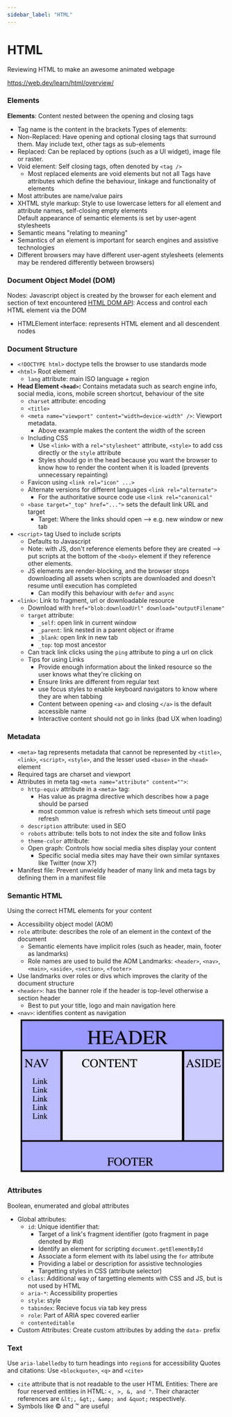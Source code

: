 ```yaml
---
sidebar_label: "HTML"
---
```


# HTML

Reviewing HTML to make an awesome animated webpage

https://web.dev/learn/html/overview/

### Elements

**Elements**: Content nested between the opening and closing tags
 - Tag name is the content in the brackets
Types of elements:
- Non-Replaced: Have opening and optional closing tags that surround them. May include text, other tags as sub-elements
- Replaced: Can be replaced by options (such as a UI widget), image file or raster.
- Void element: Self closing tags, often denoted by `<tag />`
  - Most replaced elements are void elements but not all
Tags have attributes which define the behaviour, linkage and functionality of elements
- Most attributes are name/value pairs
- XHTML style markup: Style to use lowercase letters for all element and attribute names, self-closing empty elements  
Default appearance of semantic elements is set by user-agent stylesheets
- Semantic means "relating to meaning"
- Semantics of an element is important for search engines and assistive technologies
- Different browsers may have different user-agent stylesheets (elements may be rendered differently between browsers)

### Document Object Model (DOM)

Nodes: Javascript object is created by the browser for each element and section of text encountered
[HTML DOM API](https://developer.mozilla.org/en-US/docs/Web/API/HTML_DOM_API): Access and control each HTML element via the DOM 
- HTMLElement interface: represents HTML element and all descendent nodes

### Document Structure

- `<!DOCTYPE html>` doctype tells the browser to use standards mode
- `<html>` Root element
  - `lang` attribute: main ISO language + region
- **Head Element `<head>`:** Contains metadata such as search engine info, social media, icons, mobile screen shortcut, behaviour of the site
  - `charset` attribute: encoding
  - `<title>`
  - `<meta name="viewport" content="width=device-width" />`: Viewport metadata.
    - Above example makes the content the width of the screen
  - Including CSS
    - Use `<link>` with a `rel="stylesheet"` attribute, `<style>` to add css directly or the `style` attribute
    - Styles should go in the head because you want the browser to know how to render the content when it is loaded (prevents unnecessary repainting)
  - Favicon using `<link rel="icon" ...>`
  - Alternate versions for different languages `<link rel="alternate">`
    - For the authoritative source code use `<link rel="canonical"`
  - `<base target="_top" href="...">` sets the default link URL and target
    - Target: Where the links should open --> e.g. new window or new tab
- `<script>` tag Used to include scripts
  - Defaults to Javascript
  - Note: with JS, don't reference elements before they are created --> put scripts at the bottom of the `<body>` element if they reference other elements.
  - JS elements are render-blocking, and the browser stops downloading all assets when scripts are downloaded and doesn't resume until execution has completed
    - Can modify this behaviour with `defer` and `async`
- `<link>`: Link to fragment, url or downloadable resource
  - Download with `href="blob:downloadUrl" download="outputFilename"`
  - `target` attribute: 
    - `_self`: open link in current window
    - `_parent`: link nested in a parent object or iframe
    - `_blank`: open link in new tab
    - `_top`: top most ancestor
  - Can track link clicks using the `ping` attribute to ping a url on click
  - Tips for using Links
    - Provide enough information about the linked resource so the user knows what they're clicking on
    - Ensure links are different from regular text
    - use focus styles to enable keyboard navigators to know where they are when tabbing
    - Content between opening `<a>` and closing `</a>` is the default accessible name
    - Interactive content should not go in links (bad UX when loading)

### Metadata

- `<meta>` tag represents metadata that cannot be represented by  `<title>`, `<link>`, `<script>`, `<style>`, and the lesser used `<base>` in the `<head>` element
- Required tags are charset and viewport
- Attributes in meta tag `<meta name="attribute" content="">`:
  - `http-equiv` attribute in a `<meta>` tag: 
    - Has value as pragma directive which describes how a page should be parsed
    - most common value is refresh which sets timeout until page refresh
  - `description` attribute: used in SEO
  - `robots` attribute: tells bots to not index the site and follow links
  - `theme-color` attribute: 
  - Open graph: Controls how social media sites display your content
    - Specific social media sites may have their own similar syntaxes like Twitter (now X?)
- Manifest file: Prevent unwieldy header of many link and meta tags by defining them in a manifest file

### Semantic HTML

Using the correct HTML elements for your content
- Accessibility object model (AOM)
- `role` attribute: describes the role of an element in the context of the document
  - Semantic elements have implicit roles (such as header, main, footer as landmarks)
  - Role names are used to build the AOM
Landmarks: `<header>`, `<nav>`, `<main>`, `<aside>`, `<section>`, `<footer>`
- Use landmarks over roles or divs which improves the clarity of the document structure 
- `<header>`: has the banner role if the header is top-level otherwise a section header
  - Best to put your title, logo and main navigation here
- `<nav>`: identifies content as navigation
![Document Structure](./img/document-structure.png)

### Attributes

Boolean, enumerated and global attributes
- Global attributes:
  - `id`: Unique identifier that:
    - Target of a link's fragment identifier (goto fragment in page denoted by #id)
    - Identify an element for scripting `document.getElementById`
    - Associate a form element with its label using the `for` attribute
    - Providing a label or description for assistive technologies
    - Targetting styles in CSS (attribute selector)
  - `class`: Additional way of targetting elements with CSS and JS, but is not used by HTML
  - `aria-*`: Accessibility properties
  - `style`: style
  - `tabindex`: Recieve focus via tab key press
  - `role`: Part of ARIA spec covered earlier
  - `contenteditable`
- Custom Attributes: Create custom attributes by adding the `data-` prefix

### Text

Use `aria-labelledby` to turn headings into `region`s for accessibility
Quotes and citations: Use `<blockquote>`, `<q>` and `<cite>`
- `cite` attribute that is not readable to the user
HTML Entities: There are four reserved entities in HTML: `<, >, &, and "`. Their character references are `&lt;, &gt;, &amp; and &quot;` respectively.
- Symbols like &copy; and &trade;  are useful

